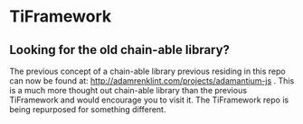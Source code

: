 TiFramework
================================

Looking for the old chain-able library?
--------------------------------------
The previous concept of a chain-able library previous residing in this repo can now be found at: http://adamrenklint.com/projects/adamantium-js .  This is a much more thought out chain-able library than the previous TiFramework and would encourage you to visit it.  The TiFramework repo is being repurposed for something different.